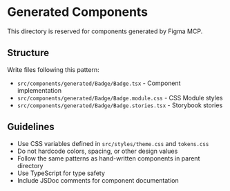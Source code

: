 # Generated Components

This directory is reserved for components generated by Figma MCP.

## Structure
Write files following this pattern:
- `src/components/generated/Badge/Badge.tsx` - Component implementation
- `src/components/generated/Badge/Badge.module.css` - CSS Module styles
- `src/components/generated/Badge/Badge.stories.tsx` - Storybook stories

## Guidelines
- Use CSS variables defined in `src/styles/theme.css` and `tokens.css`
- Do not hardcode colors, spacing, or other design values
- Follow the same patterns as hand-written components in parent directory
- Use TypeScript for type safety
- Include JSDoc comments for component documentation